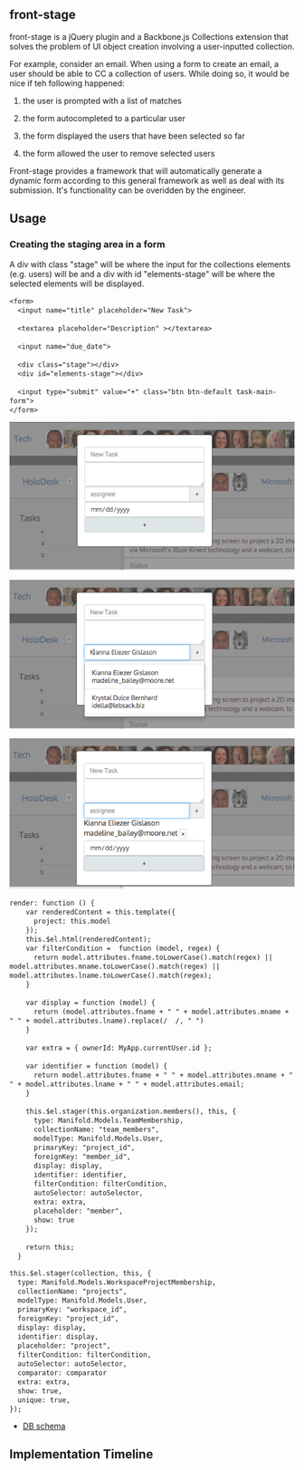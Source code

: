 
## front-stage

front-stage is a jQuery plugin and a Backbone.js Collections extension that solves the problem of UI object creation involving a user-inputted collection.

For example, consider an email. When using a form to create an email, a user should be able to CC a collection of users. While doing so, it would be nice if teh following happened:

1. the user is prompted with a list of matches

2. the form autocompleted to a particular user

3. the form displayed the users that have been selected so far

4. the form allowed the user to remove selected users

Front-stage provides a framework that will automatically generate a dynamic form according to this general framework as well as deal with its submission. It's functionality can be overidden by the engineer.

## Usage

### Creating the staging area in a form

A div with class "stage" will be where the input for the collections elements (e.g. users) will be and a div with id "elements-stage" will be where the selected elements will be displayed.

```
<form>
  <input name="title" placeholder="New Task">

  <textarea placeholder="Description" ></textarea>

  <input name="due_date">

  <div class="stage"></div>
  <div id="elements-stage"></div>

  <input type="submit" value="+" class="btn btn-default task-main-form">
</form>
```

![Form](/images/blank_user_form_with_background.png)

![Form](/images/single_prefix_user_form_with_background.png)

![Form](/images/single_stagee.png)

```
render: function () {
    var renderedContent = this.template({
      project: this.model
    });
    this.$el.html(renderedContent);
    var filterCondition =  function (model, regex) {
      return model.attributes.fname.toLowerCase().match(regex) || model.attributes.mname.toLowerCase().match(regex) || model.attributes.lname.toLowerCase().match(regex);
    }

    var display = function (model) {
      return (model.attributes.fname + " " + model.attributes.mname + " " + model.attributes.lname).replace(/  /, " ")
    }

    var extra = { ownerId: MyApp.currentUser.id };

    var identifier = function (model) {
      return model.attributes.fname + " " + model.attributes.mname + " " + model.attributes.lname + " " + model.attributes.email;
    }

    this.$el.stager(this.organization.members(), this, {
      type: Manifold.Models.TeamMembership,
      collectionName: "team_members",
      modelType: Manifold.Models.User,
      primaryKey: "project_id",
      foreignKey: "member_id",
      display: display,
      identifier: identifier,  
      filterCondition: filterCondition,
      autoSelector: autoSelector,
      extra: extra,
      placeholder: "member",
      show: true
    });

    return this;
  }
  ```

  ```
  this.$el.stager(collection, this, {
    type: Manifold.Models.WorkspaceProjectMembership,
    collectionName: "projects",
    modelType: Manifold.Models.User,
    primaryKey: "workspace_id",
    foreignKey: "project_id",
    display: display,
    identifier: display,
    placeholder: "project",
    filterCondition: filterCondition,
    autoSelector: autoSelector,
    comparator: comparator
    extra: extra,
    show: true,
    unique: true,
  });
  ```
* [DB schema][schema]

[schema]: ./docs/schema.md

## Implementation Timeline
